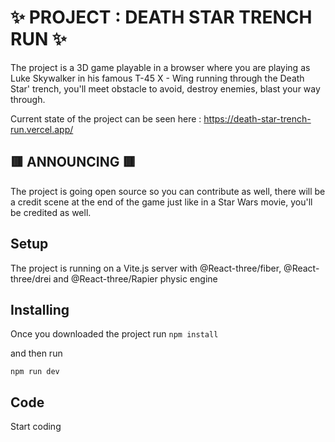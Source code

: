 
# ✨ PROJECT : DEATH STAR TRENCH RUN ✨

The project is a 3D game playable in a browser where you are playing as Luke Skywalker in his famous T-45 X - Wing running through the Death Star' trench, you'll meet obstacle to avoid, destroy enemies, blast your way through.

Current state of the project can be seen here : https://death-star-trench-run.vercel.app/

## 🟥 ANNOUNCING 🟥 

The project is going open source so you can contribute as well, there will be a credit scene at the end of the game just like in a Star Wars movie, you'll be credited as well.

## Setup

The project is running on a Vite.js server with @React-three/fiber, @React-three/drei and @React-three/Rapier physic engine 
## Installing
Once you downloaded the project run 
``npm install ``

and then run 

``npm run dev``

## Code 

Start coding

